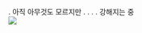 . 아직 아무것도 모르지만 
. 
.
.
. 강해지는 중
<br>
<a href="-blank" target="_blank">
  <img src="https://img.shields.io/badge/Java-007396?style=flat-square&logo=Java&logoColor=white"/>
</a>
